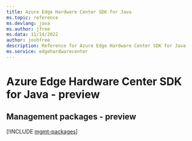 ```yaml
---
title: Azure Edge Hardware Center SDK for Java
ms.topic: reference
ms.devlang: java
ms.author: jfree
ms.data: 11/14/2022
author: joshfree
description: Reference for Azure Edge Hardware Center SDK for Java
ms.service: edgehardwarecenter
---
```

# Azure Edge Hardware Center SDK for Java - preview

## Management packages - preview
[!INCLUDE [mgmt-packages](edge-hardware-center-mgmt-index.md)]